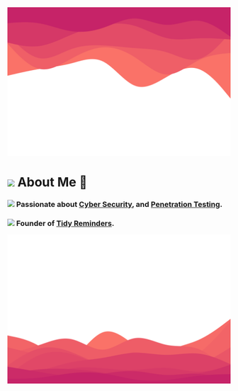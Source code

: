 <img src="https://github.com/cipwn/cipwn/blob/main/top_github.png" alt="Hero image">


# <img src="https://github.com/TheDudeThatCode/TheDudeThatCode/blob/master/Assets/Hi.gif" width="29px"> About Me 🚀



### <img src="https://cdn-icons.flaticon.com/png/128/4241/premium/4241972.png?token=exp=1643466913~hmac=2bc60bfc218e3b87cb566fa0705bb67f" width="16px"> **Passionate about [Cyber Security](https://www.ncsc.gov.uk/section/about-ncsc/what-is-cyber-security), and [Penetration Testing](https://www.ncsc.gov.uk/guidance/penetration-testing).**  </br>

### <img src="https://cdn-icons.flaticon.com/png/128/4439/premium/4439107.png?token=exp=1643467194~hmac=5ea7960c40447f0bb9bdfd3da6ff7b4d" width="16px"> **Founder of [Tidy Reminders](https://github.com/cipwn/tidyreminders).**

<img src="https://github.com/cipwn/cipwn/blob/main/bottom.svg">
